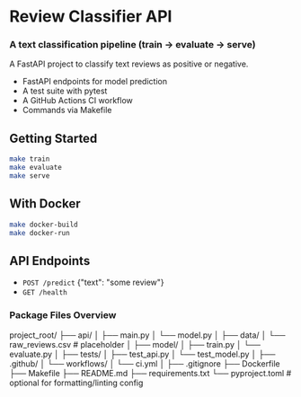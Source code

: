 # Review Classifier API
### A text classification pipeline (train → evaluate → serve)
A FastAPI project to classify text reviews as positive or negative.

- FastAPI endpoints for model prediction
- A test suite with pytest
- A GitHub Actions CI workflow
- Commands via Makefile

## Getting Started
```bash
make train
make evaluate
make serve
```

## With Docker
```bash
make docker-build
make docker-run
```

## API Endpoints
- `POST /predict` {"text": "some review"}
- `GET /health`

### Package Files Overview
project_root/
├── api/
│   ├── main.py
│   └── model.py
│
├── data/
│   └── raw_reviews.csv  # placeholder
│
├── model/
│   ├── train.py
│   └── evaluate.py
│
├── tests/
│   ├── test_api.py
│   └── test_model.py
│
├── .github/
│   └── workflows/
│       └── ci.yml
│
├── .gitignore
├── Dockerfile
├── Makefile
├── README.md
├── requirements.txt
└── pyproject.toml  # optional for formatting/linting config